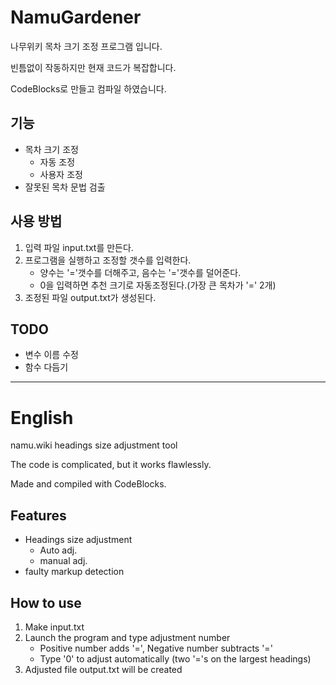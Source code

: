 # NamuGardener
나무위키 목차 크기 조정 프로그램 입니다.

빈틈없이 작동하지만 현재 코드가 복잡합니다.

CodeBlocks로 만들고 컴파일 하였습니다.

## 기능
* 목차 크기 조정
  * 자동 조정
  * 사용자 조정
* 잘못된 목차 문법 검출

## 사용 방법
1. 입력 파일 input.txt를 만든다.
2. 프로그램을 실행하고 조정할 갯수를 입력한다.
   * 양수는 '='갯수를 더해주고, 음수는 '='갯수를 덜어준다.
   * 0을 입력하면 추천 크기로 자동조정된다.(가장 큰 목차가 '=' 2개)
3. 조정된 파일 output.txt가 생성된다.

## TODO
* 변수 이름 수정
* 함수 다듬기

----------------------------------------------------------------
# English
namu.wiki headings size adjustment tool

The code is complicated, but it works flawlessly.

Made and compiled with CodeBlocks.


## Features
* Headings size adjustment
  * Auto adj.
  * manual adj.
* faulty markup detection

## How to use
1. Make input.txt
2. Launch the program and type adjustment number
   * Positive number adds '=', Negative number subtracts '='
   * Type '0' to adjust automatically (two '='s on the largest headings)
3. Adjusted file output.txt will be created
